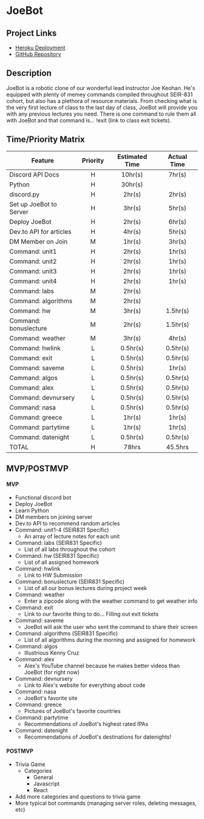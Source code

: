 # JoeBot

## Project Links

- [Heroku Deployment](https://seir-joebot.herokuapp.com/)
- [GitHub Repository](https://github.com/jakenguyen0118/joebot)

## Description

JoeBot is a robotic clone of our wonderful lead instructor Joe Keohan. He's equipped with plenty of memey commands compiled throughout SEIR-831 cohort, but also has a plethora of resource materials. From checking what is the very first lecture of class to the last day of class, JoeBot will provide you with any previous lectures you need. There is one command to rule them all with JoeBot and that command is... !exit (link to class exit tickets).

## Time/Priority Matrix

|  Feature  |  Priority  |  Estimated Time  |  Actual Time  |
|  ---  |  :---:  |   :---:  |  :---:  |
| Discord API Docs | H | 10hr(s) | 7hr(s) |
| Python | H | 30hr(s) |  |
| discord.py | H | 2hr(s) | 2hr(s) |
| Set up JoeBot to Server | H | 3hr(s) | 5hr(s) |
| Deploy JoeBot | H | 2hr(s) | 6hr(s) |
| Dev.to API for articles | H | 4hr(s) | 5hr(s) |
| DM Member on Join | M | 1hr(s) | 3hr(s) |
| Command: unit1 | H | 2hr(s) | 1hr(s) |
| Command: unit2 | H | 2hr(s) | 1hr(s) |
| Command: unit3 | H | 2hr(s) | 1hr(s) |
| Command: unit4 | H | 2hr(s) | 1hr(s) |
| Command: labs | M | 2hr(s) |  |
| Command: algorithms | M | 2hr(s) |  |
| Command: hw | M | 3hr(s) | 1.5hr(s) |
| Command: bonuslecture | M | 2hr(s) | 1.5hr(s) |
| Command: weather | M | 3hr(s) | 4hr(s) |
| Command: hwlink | L | 0.5hr(s) | 0.5hr(s) |
| Command: exit | L | 0.5hr(s) | 0.5hr(s) |
| Command: saveme | L | 0.5hr(s) | 1hr(s) |
| Command: algos | L | 0.5hr(s) | 0.5hr(s) |
| Command: alex | L | 0.5hr(s) | 0.5hr(s) |
| Command: devnursery | L | 0.5hr(s) | 0.5hr(s) |
| Command: nasa | L | 0.5hr(s) | 0.5hr(s) |
| Command: greece | L | 1hr(s) | 1hr(s) |
| Command: partytime | L | 1hr(s) | 1hr(s) |
| Command: datenight | L | 0.5hr(s) | 0.5hr(s) |
| TOTAL | H | 78hrs | 45.5hrs |

## MVP/POSTMVP

#### MVP

- Functional discord bot
- Deploy JoeBot
- Learn Python
- DM members on joining server
- Dev.to API to recommend random articles
- Command: unit1-4 (SEIR831 Specific)
    - An array of lecture notes for each unit
- Command: labs (SEIR831 Specific)
    - List of all labs throughout the cohort
- Command: hw (SEIR831 Specific)
    - List of all assigned homework
- Command: hwlink
    - Link to HW Submission
- Command: bonuslecture (SEIR831 Specific)
    - List of all our bonus lectures during project week
- Command: weather
    - Enter a zipcode along with the weather command to get weather info
- Command: exit
    - Link to our favorite thing to do... Filling out exit tickets
- Command: saveme
    - JoeBot will ask the user who sent the command to share their screen
- Command: algorithms (SEIR831 Specific)
    - List of all algorithms during the morning and assigned for homework
- Command: algos
    - Illustrious Kenny Cruz
- Command: alex
    - Alex's YouTube channel because he makes better videos than JoeBot (for right now)
- Command: devnursery
    - Link to Alex's website for everything about code
- Command: nasa
    - JoeBot's favorite site
- Command: greece
    - Pictures of JoeBot's favorite countries
- Command: partytime
    - Recommendations of JoeBot's highest rated IPAs
- Command: datenight
    - Recommendations of JoeBot's destinations for datenights!

#### POSTMVP

- Trivia Game
    - Categories
        - General
        - Javascript
        - React
- Add more categories and questions to trivia game
- More typical bot commands (managing server roles, deleting messages, etc)